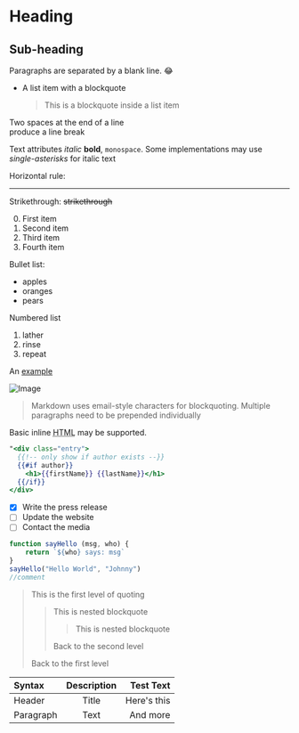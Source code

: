 Heading
=======

Sub-heading
-----------

Paragraphs are separated
by a blank line. :joy:

*   A list item with a blockquote

    > This is a blockquote
    > inside a list item

Two spaces at the end of a line  
produce a line break

Text attributes _italic_
**bold**, `monospace`. Some implementations may use *single-asterisks* for italic text

Horizontal rule:

---

Strikethrough:
~~strikethrough~~

0. First item
8. Second item
3. Third item
5. Fourth item

Bullet list:

- apples
- oranges
- pears

Numbered list

1. lather
2. rinse
3. repeat

An [example](http://example.com)

![Image]( "icon")

> Markdown uses email-style
> characters for blockquoting.
> Multiple paragraphs need to be prepended individually

Basic inline <abbr title="Hypertext Markup Language">HTML</abbr> may be supported.

```handlebars
"<div class="entry">
  {{!-- only show if author exists --}}
  {{#if author}}
    <h1>{{firstName}} {{lastName}}</h1>
  {{/if}}
</div>
```


- [x] Write the press release
- [ ] Update the website
- [ ] Contact the media

```js
function sayHello (msg, who) {
    return `${who} says: msg`
}
sayHello("Hello World", "Johnny")
//comment
```

> This is the first level of quoting
>
> > This is nested blockquote
>>
>>>  This is nested blockquote
>>
> > Back to the second level
>
> Back to the first level


| Syntax      | Description | Test Text     |
| :---        |    :----:   |          ---: |
| Header      | Title       | Here's this   |
| Paragraph   | Text        | And more      |